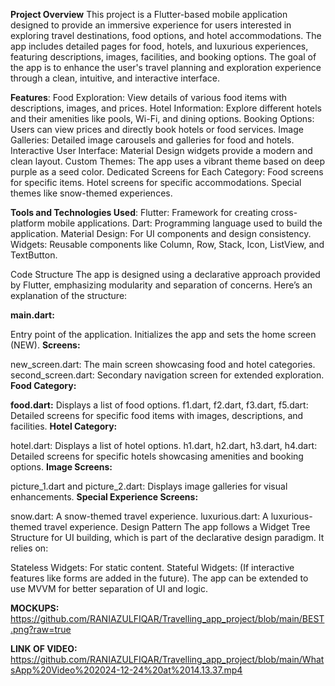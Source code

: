 **Project Overview**
This project is a Flutter-based mobile application designed to provide an immersive experience for users interested in exploring travel destinations, food options, and hotel accommodations. The app includes detailed pages for food, hotels, and luxurious experiences, featuring descriptions, images, facilities, and booking options. The goal of the app is to enhance the user's travel planning and exploration experience through a clean, intuitive, and interactive interface.

**Features**:
Food Exploration: View details of various food items with descriptions, images, and prices.
Hotel Information: Explore different hotels and their amenities like pools, Wi-Fi, and dining options.
Booking Options: Users can view prices and directly book hotels or food services.
Image Galleries: Detailed image carousels and galleries for food and hotels.
Interactive User Interface: Material Design widgets provide a modern and clean layout.
Custom Themes: The app uses a vibrant theme based on deep purple as a seed color.
Dedicated Screens for Each Category:
Food screens for specific items.
Hotel screens for specific accommodations.
Special themes like snow-themed experiences.

**Tools and Technologies Used**:
Flutter: Framework for creating cross-platform mobile applications.
Dart: Programming language used to build the application.
Material Design: For UI components and design consistency.
Widgets: Reusable components like Column, Row, Stack, Icon, ListView, and TextButton.

Code Structure
The app is designed using a declarative approach provided by Flutter, emphasizing modularity and separation of concerns. Here’s an explanation of the structure:

**main.dart:**

Entry point of the application.
Initializes the app and sets the home screen (NEW).
**Screens:**

new_screen.dart: The main screen showcasing food and hotel categories.
second_screen.dart: Secondary navigation screen for extended exploration.
**Food Category:**

**food.dart:** Displays a list of food options.
f1.dart, f2.dart, f3.dart, f5.dart: Detailed screens for specific food items with images, descriptions, and facilities.
**Hotel Category:**

hotel.dart: Displays a list of hotel options.
h1.dart, h2.dart, h3.dart, h4.dart: Detailed screens for specific hotels showcasing amenities and booking options.
**Image Screens:**

picture_1.dart and picture_2.dart: Displays image galleries for visual enhancements.
**Special Experience Screens:**

snow.dart: A snow-themed travel experience.
luxurious.dart: A luxurious-themed travel experience.
Design Pattern
The app follows a Widget Tree Structure for UI building, which is part of the declarative design paradigm. It relies on:

Stateless Widgets: For static content.
Stateful Widgets: (If interactive features like forms are added in the future).
The app can be extended to use MVVM for better separation of UI and logic.

**MOCKUPS:**
https://github.com/RANIAZULFIQAR/Travelling_app_project/blob/main/BEST.png?raw=true

**LINK OF VIDEO:**
https://github.com/RANIAZULFIQAR/Travelling_app_project/blob/main/WhatsApp%20Video%202024-12-24%20at%2014.13.37.mp4

